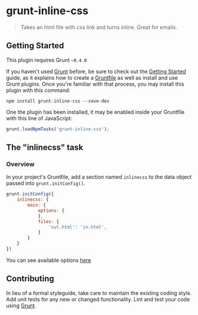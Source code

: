 # grunt-inline-css

> Takes an html file with css link and turns inline.	Great for emails.

## Getting Started
This plugin requires Grunt `~0.4.0`

If you haven't used [Grunt](http://gruntjs.com/) before, be sure to check out the [Getting Started](http://gruntjs.com/getting-started) guide, as it explains how to create a [Gruntfile](http://gruntjs.com/sample-gruntfile) as well as install and use Grunt plugins. Once you're familiar with that process, you may install this plugin with this command:

```shell
npm install grunt-inline-css --save-dev
```

One the plugin has been installed, it may be enabled inside your Gruntfile with this line of JavaScript:

```js
grunt.loadNpmTasks('grunt-inline-css');
```

## The "inlinecss" task

### Overview
In your project's Gruntfile, add a section named `inlinecss` to the data object passed into `grunt.initConfig()`.

```js
grunt.initConfig({
	inlinecss: {
		main: {
			options: {
			},
			files: {
				'out.html': 'in.html',
			}
		}
	}
})
```

You can see available options [here](https://github.com/LearnBoost/juice)

## Contributing
In lieu of a formal styleguide, take care to maintain the existing coding style. Add unit tests for any new or changed functionality. Lint and test your code using [Grunt](http://gruntjs.com/).

